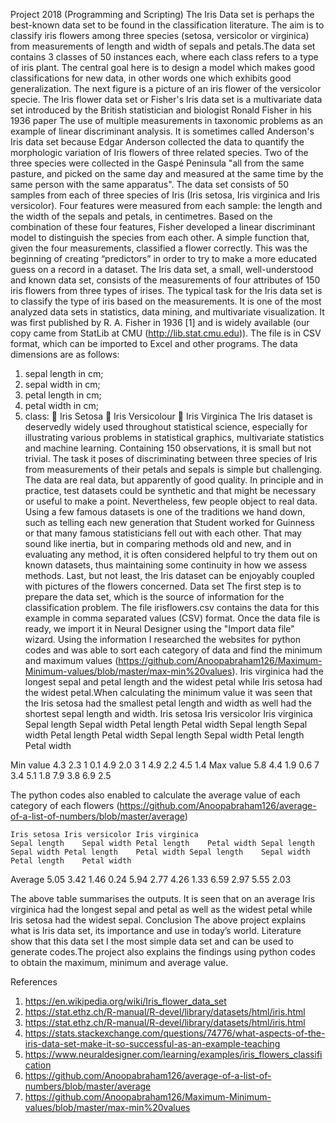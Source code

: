 Project 2018 (Programming and Scripting)
The Iris Data set is perhaps the best-known data set to be found in the classification literature. The aim is to classify iris flowers among three species (setosa, versicolor or virginica) from measurements of length and width of sepals and petals.The data set contains 3 classes of 50 instances each, where each class refers to a type of iris plant. The central goal here is to design a model which makes good classifications for new data, in other words one which exhibits good generalization. The next figure is a picture of an iris flower of the versicolor specie.
The Iris flower data set or Fisher's Iris data set is a multivariate data set introduced by the British statistician and biologist Ronald Fisher in his 1936 paper The use of multiple measurements in taxonomic problems as an example of linear discriminant analysis. It is sometimes called Anderson's Iris data set because Edgar Anderson collected the data to quantify the morphologic variation of Iris flowers of three related species. Two of the three species were collected in the Gaspé Peninsula "all from the same pasture, and picked on the same day and measured at the same time by the same person with the same apparatus".
The data set consists of 50 samples from each of three species of Iris (Iris setosa, Iris virginica and Iris versicolor). Four features were measured from each sample: the length and the width of the sepals and petals, in centimetres. Based on the combination of these four features, Fisher developed a linear discriminant model to distinguish the species from each other. A simple function that, given the four measurements, classified a flower correctly. This was the beginning of creating “predictors” in order to try to make a more educated guess on a record in a dataset. 
The Iris data set, a small, well-understood and known data set, consists of the measurements of four attributes of 150 iris flowers from three types of irises. The typical task for the Iris data set is to classify the type of iris based on the measurements. It is one of the most analyzed data sets in statistics, data mining, and multivariate visualization. It was first published by R. A. Fisher in 1936 [1] and is widely available (our copy came from StatLib at CMU (http://lib.stat.cmu.edu)). The file is in CSV format, which can be imported to Excel and other programs.
The data dimensions are as follows:
1.	sepal length in cm;
2.	sepal width in cm;
3.	petal length in cm;
4.	petal width in cm;
5.	class:
	Iris Setosa
	Iris Versicolour
	Iris Virginica
The Iris dataset is deservedly widely used throughout statistical science, especially for illustrating various problems in statistical graphics, multivariate statistics and machine learning. Containing 150 observations, it is small but not trivial. The task it poses of discriminating between three species of Iris from measurements of their petals and sepals is simple but challenging. The data are real data, but apparently of good quality. In principle and in practice, test datasets could be synthetic and that might be necessary or useful to make a point. Nevertheless, few people object to real data. Using a few famous datasets is one of the traditions we hand down, such as telling each new generation that Student worked for Guinness or that many famous statisticians fell out with each other. That may sound like inertia, but in comparing methods old and new, and in evaluating any method, it is often considered helpful to try them out on known datasets, thus maintaining some continuity in how we assess methods. Last, but not least, the Iris dataset can be enjoyably coupled with pictures of the flowers concerned.
Data set
The first step is to prepare the data set, which is the source of information for the classification problem. The file irisflowers.csv contains the data for this example in comma separated values (CSV) format. Once the data file is ready, we import it in Neural Designer using the "Import data file" wizard.
Using the information I researched the websites for python codes and was able to sort each category of data and find the minimum and maximum values (https://github.com/Anoopabraham126/Maximum-Minimum-values/blob/master/max-min%20values). Iris virginica had the longest sepal and petal length and the widest petal while Iris setosa had the widest petal.When calculating the minimum value it was seen that the Iris setosa had the smallest petal length and width as well had the shortest sepal length and width.
	Iris setosa	Iris versicolor	Iris virginica
	Sepal length	Sepal width	Petal length	Petal width	Sepal length	Sepal width	Petal length	Petal width	Sepal length	Sepal width	Petal length	Petal width
												
Min value	4.3	2.3	1	0.1	4.9	2.0	3	1	4.9	2.2	4.5	1.4
Max value	5.8	4.4	1.9	0.6	7	3.4	5.1	1.8	7.9	3.8	6.9	2.5

The python codes also enabled to calculate the average value of each category of each flowers (https://github.com/Anoopabraham126/average-of-a-list-of-numbers/blob/master/average)

	Iris setosa	Iris versicolor	Iris virginica
	Sepal length	Sepal width	Petal length	Petal width	Sepal length	Sepal width	Petal length	Petal width	Sepal length	Sepal width	Petal length	Petal width
												
Average	5.05	3.42	1.46	0.24	5.94	2.77	4.26	1.33	6.59	2.97	5.55	2.03

The above table summarises the outputs. It is seen that on an average Iris virginica had the longest sepal and petal as well as the widest petal while Iris setosa had the widest sepal.
Conclusion
The above project explains what is Iris data set, its importance and use in today’s world. Literature show that this data set I the most simple data set and can be used to generate codes.The project also explains the findings using python codes to obtain the maximum, minimum and average value. 


References
1.	https://en.wikipedia.org/wiki/Iris_flower_data_set
2.	https://stat.ethz.ch/R-manual/R-devel/library/datasets/html/iris.html
3.	https://stat.ethz.ch/R-manual/R-devel/library/datasets/html/iris.html
4.	https://stats.stackexchange.com/questions/74776/what-aspects-of-the-iris-data-set-make-it-so-successful-as-an-example-teaching
5.	https://www.neuraldesigner.com/learning/examples/iris_flowers_classification
6.	https://github.com/Anoopabraham126/average-of-a-list-of-numbers/blob/master/average
7.	https://github.com/Anoopabraham126/Maximum-Minimum-values/blob/master/max-min%20values

